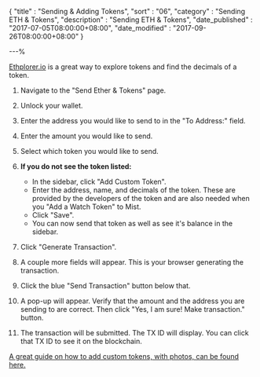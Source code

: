 {
"title"       : "Sending & Adding Tokens",
"sort"        : "06",
"category"    : "Sending ETH & Tokens",
"description" : "Sending ETH & Tokens",
"date_published" : "2017-07-05T08:00:00+08:00",
"date_modified"  : "2017-09-26T08:00:00+08:00"
}

---%


[Ethplorer.io](https://ethplorer.io/) is a great way to explore tokens and find the decimals of a token.

1.  Navigate to the "Send Ether & Tokens" page.
2.  Unlock your wallet.
3.  Enter the address you would like to send to in the "To Address:" field.
4.  Enter the amount you would like to send.
5.  Select which token you would like to send.
6.  **If you do not see the token listed:**

      *  In the sidebar, click "Add Custom Token".
      *  Enter the address, name, and decimals of the token. These are provided by the developers of the token and are also needed when you "Add a Watch Token" to Mist.
      *  Click "Save".
      *  You can now send that token as well as see it's balance in the sidebar.

8.  Click "Generate Transaction".
9.  A couple more fields will appear. This is your browser generating the transaction.
10.  Click the blue "Send Transaction" button below that.
11.  A pop-up will appear. Verify that the amount and the address you are sending to are correct. Then click "Yes, I am sure! Make transaction." button.
12.  The transaction will be submitted. The TX ID will display. You can click that TX ID to see it on the blockchain.

[A great guide on how to add custom tokens, with photos, can be found here.](https://blockchaindk.com/2017/02/12/add-custom-token-myetherwallet/)
